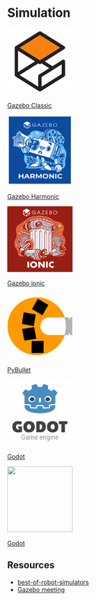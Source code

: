 # Simulation

<div class="grid-container">
     <div class="grid-item">
            <a href="Gazebo_Classic">
            <img src="images/gazebo.png"  width="150" height="150">
            <p>Gazebo Classic</p></a>
        </div>
    <div class="grid-item">
       <a href="Gazebo">
            <img src="images/harmonic.png"  width="150" height="150" style="width: 150px; height: 160px;" >
            <p>Gazebo Harmonic</p></a>
    </div>
    <div class="grid-item">
        <a href="gazebo_ionic">
            <img src="images/ionic.png"  width="150" height="150">
            <p>Gazebo ionic</p></a>
    </div>
     <div class="grid-item">
        <a href="PyBullet">
            <img src="images/pybullet.png"  width="150" height="150">
            <p>PyBullet</p></a>
    </div>
     <div class="grid-item">
        <a href="godot">
            <img src="images/godot.png"  width="150" height="150">
            <p>Godot</p></a>
    </div>
    <div class="grid-item">
        <a href="other">
            <img src="images/other.png"  width="150" height="150">
            <p>Godot</p></a>
    </div>
   </div>

## Resources
- [best-of-robot-simulators](https://github.com/knmcguire/best-of-robot-simulators)
- [Gazebo meeting](https://vimeo.com/osrfoundation)

